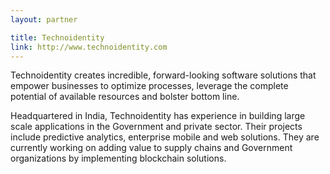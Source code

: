 ```yaml
---
layout: partner

title: Technoidentity
link: http://www.technoidentity.com
---
```


Technoidentity creates incredible, forward-looking software solutions that empower businesses to optimize processes, leverage the complete potential of available resources and bolster bottom line.

Headquartered in India, Technoidentity has experience in building large scale applications in the Government and private sector. Their projects include predictive analytics, enterprise mobile and web solutions. They are currently working on adding value to supply chains and Government organizations by implementing blockchain solutions.
